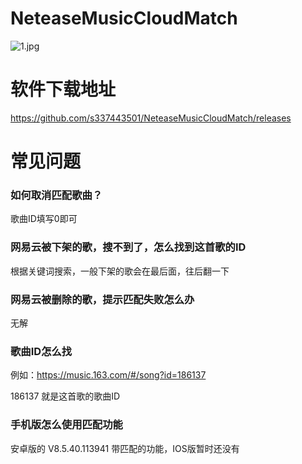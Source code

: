 # NeteaseMusicCloudMatch

![1.jpg](https://dd-static.jd.com/ddimg/jfs/t1/201024/5/8896/98978/615289a7E82e53f3b/5d9eafbf6c5150ec.jpg)

# 软件下载地址
<a href="https://github.com/s337443501/NeteaseMusicCloudMatch/releases" target="_blank">https://github.com/s337443501/NeteaseMusicCloudMatch/releases</a>

# 常见问题

### 如何取消匹配歌曲？
歌曲ID填写0即可

### 网易云被下架的歌，搜不到了，怎么找到这首歌的ID
根据关键词搜索，一般下架的歌会在最后面，往后翻一下

### 网易云被删除的歌，提示匹配失败怎么办
无解

### 歌曲ID怎么找
例如：https://music.163.com/#/song?id=186137

186137 就是这首歌的歌曲ID

### 手机版怎么使用匹配功能
安卓版的 V8.5.40.113941 带匹配的功能，IOS版暂时还没有
